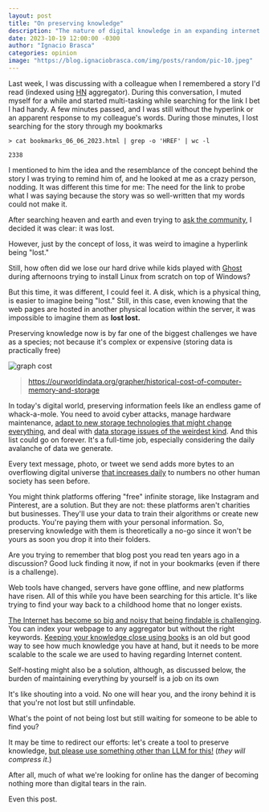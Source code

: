 ```yaml
---
layout: post
title: "On preserving knowledge"
description: "The nature of digital knowledge in an expanding internet landscape"
date: 2023-10-19 12:00:00 -0300
author: "Ignacio Brasca"
categories: opinion
image: "https://blog.ignaciobrasca.com/img/posts/random/pic-10.jpeg"
---
```

Last week, I was discussing with a colleague when I remembered a story I'd read (indexed using [HN](https://news.ycombinator.com/) aggregator). During this conversation, I muted myself for a while and started multi-tasking while searching for the link I bet I had handy. A few minutes passed, and I was still without the hyperlink or an apparent response to my colleague's words. During those minutes, I lost searching for the story through my bookmarks

```
> cat bookmarks_06_06_2023.html | grep -o 'HREF' | wc -l

2338
```

I mentioned to him the idea and the resemblance of the concept behind the story I was trying to remind him of, and he looked at me as a crazy person, nodding. It was different this time for me: The need for the link to probe what I was saying because the story was so well-written that my words could not make it. 

After searching heaven and earth and even trying to [ask the community](https://news.ycombinator.com/item?id=37868033), I decided it was clear: it was lost. 

However, just by the concept of loss, it was weird to imagine a hyperlink being "lost."

Still, how often did we lose our hard drive while kids played with [Ghost](https://en.wikipedia.org/wiki/Ghost_(disk_utility)) during afternoons trying to install Linux from scratch on top of Windows?

But this time, it was different, I could feel it. A disk, which is a physical thing, is easier to imagine being "lost." Still, in this case, even knowing that the web pages are hosted in another physical location within the server, it was impossible to imagine them as **lost lost.**

Preserving knowledge now is by far one of the biggest challenges we have as a species; not because it's complex or expensive (storing data is practically free)

![graph cost](https://blog.ignaciobrasca.com/img/posts/random/pic-11.png)
> https://ourworldindata.org/grapher/historical-cost-of-computer-memory-and-storage

In today's digital world, preserving information feels like an endless game of whack-a-mole. You need to avoid cyber attacks, manage hardware maintenance, [adapt to new storage technologies that might change everything](https://en.wikipedia.org/wiki/RAID), and deal with [data storage issues of the weirdest kind](https://cve.mitre.org/cgi-bin/cvename.cgi?name=CVE-2022-38392). And this list could go on forever. It's a full-time job, especially considering the daily avalanche of data we generate. 

Every text message, photo, or tweet we send adds more bytes to an overflowing digital universe [that increases daily](https://www.worldwidewebsize.com/) to numbers no other human society has seen before.

You might think platforms offering "free" infinite storage, like Instagram and Pinterest, are a solution. But they are not: these platforms aren't charities but businesses. They'll use your data to train their algorithms or create new products. You're paying them with your personal information. So, preserving knowledge with them is theoretically a no-go since it won't be yours as soon you drop it into their folders.

Are you trying to remember that blog post you read ten years ago in a discussion? Good luck finding it now, if not in your bookmarks (even if there is a challenge). 

Web tools have changed, servers have gone offline, and new platforms have risen. All of this while you have been searching for this article. It's like trying to find your way back to a childhood home that no longer exists.

[The Internet has become so big and noisy that being findable is challenging](https://gwern.net/search-case-studies). You can index your webpage to any aggregator but without the right keywords. [Keeping your knowledge close using books](https://gwern.net/search#physical) is an old but good way to see how much knowledge you have at hand, but it needs to be more scalable to the scale we are used to having regarding Internet content.

Self-hosting might also be a solution, although, as discussed below, the burden of maintaining everything by yourself is a job on its own

It's like shouting into a void. No one will hear you, and the irony behind it is that you're not lost but still unfindable. 

What's the point of not being lost but still waiting for someone to be able to find you?

It may be time to redirect our efforts: let's create a tool to preserve knowledge, [but please use something other than LLM for this!](https://writings.stephenwolfram.com/2023/02/what-is-chatgpt-doing-and-why-does-it-work/) (*they will compress it*.)

After all, much of what we're looking for online has the danger of becoming nothing more than digital tears in the rain. 

Even this post.